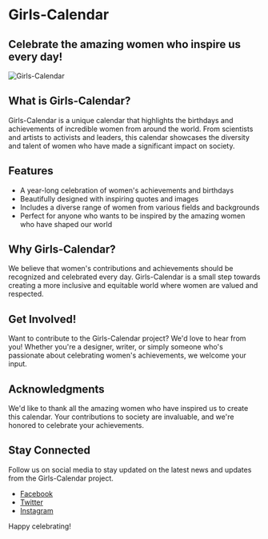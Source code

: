 # Girls-Calendar
## Celebrate the amazing women who inspire us every day!

![Girls-Calendar](https://github.com/A-laili/Girls-Calendar/assets/147451080/35cc1edf-2cb3-49b6-a8f6-da62ddd48e96)

## What is Girls-Calendar?

Girls-Calendar is a unique calendar that highlights the birthdays and achievements of incredible women from around the world. From scientists and artists to activists and leaders, this calendar showcases the diversity and talent of women who have made a significant impact on society.

## Features

- A year-long celebration of women's achievements and birthdays
- Beautifully designed with inspiring quotes and images
- Includes a diverse range of women from various fields and backgrounds
- Perfect for anyone who wants to be inspired by the amazing women who have shaped our world

## Why Girls-Calendar?

We believe that women's contributions and achievements should be recognized and celebrated every day. Girls-Calendar is a small step towards creating a more inclusive and equitable world where women are valued and respected.

## Get Involved!

Want to contribute to the Girls-Calendar project? We'd love to hear from you! Whether you're a designer, writer, or simply someone who's passionate about celebrating women's achievements, we welcome your input.

## Acknowledgments

We'd like to thank all the amazing women who have inspired us to create this calendar. Your contributions to society are invaluable, and we're honored to celebrate your achievements.

## Stay Connected

Follow us on social media to stay updated on the latest news and updates from the Girls-Calendar project.

- [Facebook](#)
- [Twitter](#)
- [Instagram](#)

Happy celebrating!
